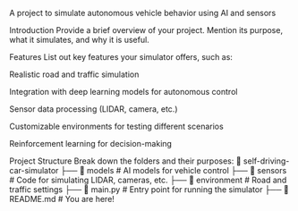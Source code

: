 A project to simulate autonomous vehicle behavior using AI and sensors

Introduction
Provide a brief overview of your project. Mention its purpose, what it simulates, and why it is useful.

Features
List out key features your simulator offers, such as:

Realistic road and traffic simulation

Integration with deep learning models for autonomous control

Sensor data processing (LIDAR, camera, etc.)

Customizable environments for testing different scenarios

Reinforcement learning for decision-making


Project Structure
Break down the folders and their purposes:
📂 self-driving-car-simulator
 ├── 📂 models        # AI models for vehicle control
 ├── 📂 sensors       # Code for simulating LIDAR, cameras, etc.
 ├── 📂 environment   # Road and traffic settings
 ├── 📜 main.py       # Entry point for running the simulator
 ├── 📜 README.md     # You are here!

